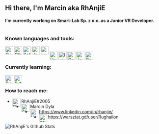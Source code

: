 ## Hi there, I'm Marcin aka RhAnjiE

#### I’m currently working on **Smart-Lab Sp. z o.o.** as a Junior VR Developer. <br /><br />

### Known languages and tools:

<img align="left" alt="C++" width="26px" src="https://simpleicons.org/icons/cplusplus.svg" />
<img align="left" alt="C#" width="26px" src="https://simpleicons.org/icons/csharp.svg" />
<img align="left" alt="Kotlin" width="26px" src="https://simpleicons.org/icons/kotlin.svg" />
<img align="left" alt="Java" width="26px" src="https://simpleicons.org/icons/java.svg" />
<img align="left" alt="Lua" width="26px" src="https://simpleicons.org/icons/lua.svg" /> <br />

<img align="left" alt="Unity" width="26px" src="https://simpleicons.org/icons/unity.svg" />
<img align="left" alt="Intellij" width="26px" src="https://simpleicons.org/icons/intellijidea.svg" />
<img align="left" alt="Oculus" width="26px" src="https://simpleicons.org/icons/oculus.svg" />
<img align="left" alt="Json" width="26px" src="https://simpleicons.org/icons/json.svg" />
<img align="left" alt="Gradle" width="26px" src="https://simpleicons.org/icons/gradle.svg" /> <br />

### Currently learning:

<img align="left" alt="Rust" width="26px" src="https://simpleicons.org/icons/rust.svg" />
<img align="left" alt="Python" width="26px" src="https://simpleicons.org/icons/python.svg" /> <br />

### How to reach me:

- <img align="left" alt="Discord" width="26px" src="https://simpleicons.org/icons/discord.svg" /> RhAnjiE#2005
- <img align="left" alt="Slack" width="26px" src="https://simpleicons.org/icons/slack.svg" /> Marcin Dyla
- <img align="left" alt="Linkedin" width="26px" src="https://simpleicons.org/icons/linkedin.svg" /> https://www.linkedin.com/in/rhanjie/
- <img align="left" alt="Warsztat.gd" width="26px" src="https://simpleicons.org/icons/wikipedia.svg" /> https://warsztat.gd/user/Rughailon

<img align="left" alt="RhAnjiE's Github Stats" src="https://github-readme-stats-puce-six.vercel.app/api?username=Rhanjie&show_icons=true&hide_border=true" />
